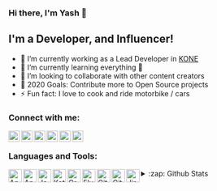 ### Hi there, I'm Yash 👋

## I'm a Developer, and Influencer!

- 🔭 I’m currently working as a Lead Developer in [KONE](https://www.kone.com/en/)
- 🌱 I’m currently learning everything 🤣
- 👯 I’m looking to collaborate with other content creators
- 🥅 2020 Goals: Contribute more to Open Source projects
- ⚡ Fun fact: I love to cook and ride motorbike / cars

### Connect with me:

[<img align="left" alt="yash786agg | LinkedIn" width="22px" src="https://cdn.jsdelivr.net/npm/simple-icons@v3/icons/linkedin.svg" />][linkedin]
[<img align="left" alt="yash786agg" width="22px" src="https://cdn.jsdelivr.net/npm/simple-icons@3.7.0/icons/medium.svg" />][medium]
[<img align="left" alt="yash786agg" width="22px" src="https://cdn.jsdelivr.net/npm/simple-icons@3.7.0/icons/stackoverflow.svg" />][stackoverflow]
[<img align="left" alt="yash786agg | YouTube" width="22px" src="https://cdn.jsdelivr.net/npm/simple-icons@v3/icons/youtube.svg" />][youtube]
[<img align="left" alt="yash786agg | Twitter" width="22px" src="https://cdn.jsdelivr.net/npm/simple-icons@v3/icons/twitter.svg" />][twitter]
[<img align="left" alt="yash786agg | Instagram" width="22px" src="https://cdn.jsdelivr.net/npm/simple-icons@v3/icons/instagram.svg" />][instagram]

<br />

### Languages and Tools:

<img align="left" alt="Android Studio Code" width="26px" src="https://cdn.jsdelivr.net/npm/simple-icons@3.7.0/icons/androidstudio.svg" />
<img align="left" alt="Android" width="26px" src="https://cdn.jsdelivr.net/npm/simple-icons@3.7.0/icons/android.svg" />
<img align="left" alt="Java" width="26px" src="https://cdn.jsdelivr.net/npm/simple-icons@3.7.0/icons/java.svg" />
<img align="left" alt="Kotlin" width="26px" src="https://cdn.jsdelivr.net/npm/simple-icons@3.7.0/icons/kotlin.svg" />
<img align="left" alt="Gradle" width="26px" src="https://cdn.jsdelivr.net/npm/simple-icons@3.7.0/icons/gradle.svg" />
<img align="left" alt="Flutter" width="26px" src="https://cdn.jsdelivr.net/npm/simple-icons@3.7.0/icons/flutter.svg" />
<img align="left" alt="Git" width="26px" src="https://cdn.jsdelivr.net/npm/simple-icons@3.7.0/icons/git.svg" />
<img align="left" alt="GitHub" width="26px" src="https://cdn.jsdelivr.net/npm/simple-icons@3.7.0/icons/github.svg" />
<img align="left" alt="Jira" width="26px" src="https://cdn.jsdelivr.net/npm/simple-icons@3.7.0/icons/jira.svg" />


<details>
  <summary>:zap: Github Stats</summary>

  <img align="left" alt="codeSTACKr's Github Stats" src="https://github-readme-stats.vercel.app/api?username=yash786agg&show_icons=true&hide_border=true" />

</details>

[linkedin]: https://www.linkedin.com/in/yash-agarwal-72384391/
[medium]: https://medium.com/@yash786agg
[stackoverflow]: https://stackoverflow.com/users/7787620/yash786
[youtube]: https://www.youtube.com/channel/UC9xHSE90mPrIB0DoHzcZxSA/
[twitter]: https://twitter.com/yash786agg
[instagram]: https://www.instagram.com/iamyashagg/
